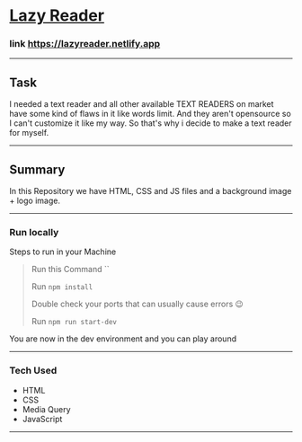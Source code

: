
<a href= "https://lazyreader.netlify.app"> <h1> Lazy Reader </h1></a>


### link https://lazyreader.netlify.app
___


## Task
I needed a text reader and all other available TEXT READERS on market have some kind of flaws in it like words limit. 
And they aren't opensource so I can't customize it like my way. So that's why i decide to make a text reader for myself. 
___

## Summary 
In this Repository we have HTML, CSS and JS files and a background image + logo image.
>  
***

### Run locally
Steps to run in your Machine
> Run this Command ``
> 
> Run `npm install` 
> 
> Double check your ports that can usually cause errors 😉
> 
> Run `npm run start-dev`
>
You are now in the dev environment and you can play around

---

### Tech Used
- HTML
- CSS
- Media Query
- JavaScript

***
